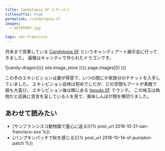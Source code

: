 ```yaml
---
title: Candytopia SF とラーメン
titlesuffix: true
permalink: /candytopia-sf
images:
  - ed705905.jpg

tags: san-francisco
---
```


月末まで営業している [Candytopia SF](https://www.candytopia.com/) というキャンディアート展示会に行ってきました。
画像はキャンディで作られたドラゴンです。

![candy-dragon]({{ site.image_store }}{{ page.images[0] }})

この手のエキシビションは妻が得意で、いつの間にか家族分のチケットを入手していました。
エキシビション自体は短めでしたが、どの空間もアートが素敵で娘も大喜び。
エキシビション後は隣にある [Ippudo SF](https://www.yelp.com/biz/ippudo-san-francisco-san-francisco-3) でランチ。
この味玉は偽物だと店員に苦言を呈している人を見て、美味しんぼが頭を横切りました。

## あわせて読みたい

- [サンフランシスコ動物園で童心に返る]({% post_url 2018-10-21-san-francisco-zoo %})
- [パンプキンパッチで秋を感じる]({% post_url 2018-10-14-sf-pumpkin-patch %})

